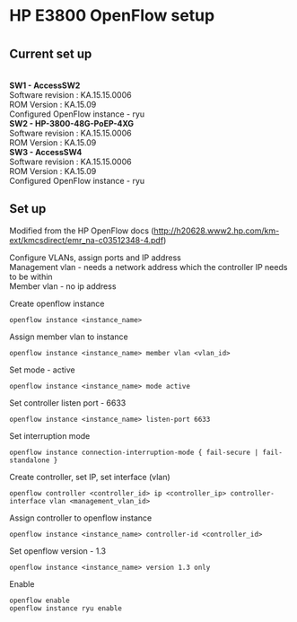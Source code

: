 <h1>HP E3800 OpenFlow setup<h1>

<h2> Current set up </h2>

<b><br>SW1 - AccessSW2</b>
<br>Software revision  : KA.15.15.0006
<br>ROM Version        : KA.15.09 
<br>Configured OpenFlow instance - ryu
<b><br>SW2 - HP-3800-48G-PoEP-4XG</b>
<br>Software revision  : KA.15.15.0006 
<br>ROM Version        : KA.15.09
<b><br>SW3 - AccessSW4</b> 
<br>Software revision  : KA.15.15.0006
<br>ROM Version        : KA.15.09 
<br>Configured OpenFlow instance - ryu

<h2> Set up </h2>

Modified from the HP OpenFlow docs (http://h20628.www2.hp.com/km-ext/kmcsdirect/emr_na-c03512348-4.pdf)

Configure VLANs, assign ports and IP address
<br>Management vlan - needs a network address which the controller IP needs to be within
<br>Member vlan - no ip address

Create openflow instance

`openflow instance <instance_name>`

Assign member vlan to instance

`openflow instance <instance_name> member vlan <vlan_id>`

Set mode - active

`openflow instance <instance_name> mode active`

Set controller listen port - 6633

`openflow instance <instance_name> listen-port 6633`

Set interruption mode 

`openflow instance connection-interruption-mode { fail-secure | fail-standalone }`

Create controller, set IP, set interface (vlan)

`openflow controller <controller_id> ip <controller_ip> controller-interface vlan <management_vlan_id>`

Assign controller to openflow instance

`openflow instance <instance_name> controller-id <controller_id>`

Set openflow version - 1.3

`openflow instance <instance_name> version 1.3 only`

Enable

```
openflow enable
openflow instance ryu enable
```



